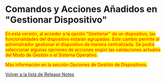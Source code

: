 # Comandos y Acciones Añadidos en "Gestionar Dispositivo"

<mark style="color:red;">En esta versión, al acceder a la opción "Gestionar" de un dispositivo, las funcionalidades del dispositivo estarán agrupadas. Este cambio permite al administrador gestionar el dispositivo de manera centralizada. Se podrá seleccionar algunas opciones de acciones según las validaciones actuales del Modo de Gestión o el Sistema Operativo.</mark>

<mark style="color:red;">Más información en la sección Opciones de Gestión de Dispositivos.</mark>



[Volver a la lista de Release Notes](./)
